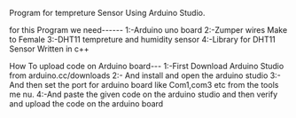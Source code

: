 Program for tempreture Sensor Using Arduino Studio.

for this Program we need------
1:-Arduino uno board
2:-Zumper wires Make to Female
3:-DHT11 tempreture and humidity sensor
4:-Library for DHT11 Sensor Written in c++

How To upload code on Arduino board---
1:-First Download Arduino Studio from
        arduino.cc/downloads
2:- And install and open the arduino studio
3:- And then set the port for arduino board like Com1,com3 etc from the tools me
nu.
4:-And paste the given code on the arduino studio and then verify and upload the
 code on the arduino board

